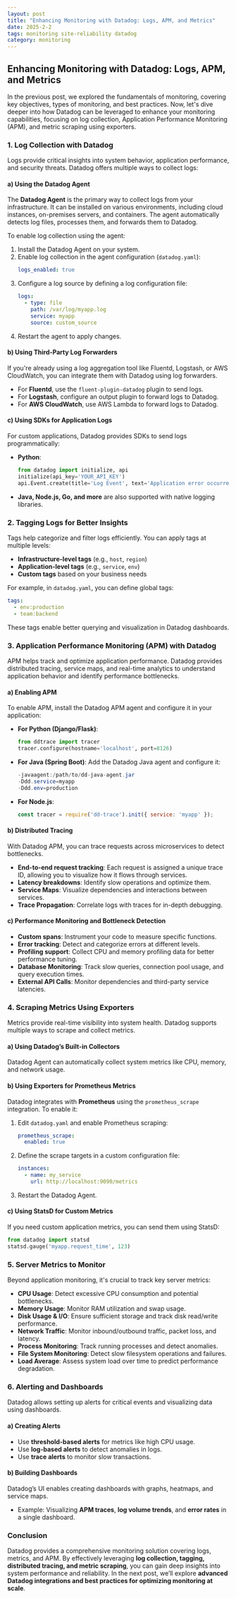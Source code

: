 ```yaml
---
layout: post
title: "Enhancing Monitoring with Datadog: Logs, APM, and Metrics"
date: 2025-2-2
tags: monitoring site-reliability datadog
category: monitoring
---
```


## Enhancing Monitoring with Datadog: Logs, APM, and Metrics

In the previous post, we explored the fundamentals of monitoring, covering key objectives, types of monitoring, and best practices. Now, let's dive deeper into how Datadog can be leveraged to enhance your monitoring capabilities, focusing on log collection, Application Performance Monitoring (APM), and metric scraping using exporters.

### 1. Log Collection with Datadog
Logs provide critical insights into system behavior, application performance, and security threats. Datadog offers multiple ways to collect logs:

#### a) Using the Datadog Agent
The **Datadog Agent** is the primary way to collect logs from your infrastructure. It can be installed on various environments, including cloud instances, on-premises servers, and containers. The agent automatically detects log files, processes them, and forwards them to Datadog.

To enable log collection using the agent:

1. Install the Datadog Agent on your system.
2. Enable log collection in the agent configuration (`datadog.yaml`):
   ```yaml
   logs_enabled: true
   ```
3. Configure a log source by defining a log configuration file:
   ```yaml
   logs:
     - type: file
       path: /var/log/myapp.log
       service: myapp
       source: custom_source
   ```
4. Restart the agent to apply changes.

#### b) Using Third-Party Log Forwarders
If you're already using a log aggregation tool like Fluentd, Logstash, or AWS CloudWatch, you can integrate them with Datadog using log forwarders.
- For **Fluentd**, use the `fluent-plugin-datadog` plugin to send logs.
- For **Logstash**, configure an output plugin to forward logs to Datadog.
- For **AWS CloudWatch**, use AWS Lambda to forward logs to Datadog.

#### c) Using SDKs for Application Logs
For custom applications, Datadog provides SDKs to send logs programmatically:
- **Python**:
  ```python
  from datadog import initialize, api
  initialize(api_key='YOUR_API_KEY')
  api.Event.create(title='Log Event', text='Application error occurred', alert_type='error')
  ```
- **Java, Node.js, Go, and more** are also supported with native logging libraries.

### 2. Tagging Logs for Better Insights
Tags help categorize and filter logs efficiently. You can apply tags at multiple levels:
- **Infrastructure-level tags** (e.g., `host`, `region`)
- **Application-level tags** (e.g., `service`, `env`)
- **Custom tags** based on your business needs

For example, in `datadog.yaml`, you can define global tags:
```yaml
tags:
  - env:production
  - team:backend
```
These tags enable better querying and visualization in Datadog dashboards.

### 3. Application Performance Monitoring (APM) with Datadog
APM helps track and optimize application performance. Datadog provides distributed tracing, service maps, and real-time analytics to understand application behavior and identify performance bottlenecks.

#### a) Enabling APM
To enable APM, install the Datadog APM agent and configure it in your application:
- **For Python (Django/Flask)**:
  ```python
  from ddtrace import tracer
  tracer.configure(hostname='localhost', port=8126)
  ```
- **For Java (Spring Boot)**:
  Add the Datadog Java agent and configure it:
  ```java
  -javaagent:/path/to/dd-java-agent.jar
  -Ddd.service=myapp
  -Ddd.env=production
  ```
- **For Node.js**:
  ```javascript
  const tracer = require('dd-trace').init({ service: 'myapp' });
  ```

#### b) Distributed Tracing
With Datadog APM, you can trace requests across microservices to detect bottlenecks.
- **End-to-end request tracking**: Each request is assigned a unique trace ID, allowing you to visualize how it flows through services.
- **Latency breakdowns**: Identify slow operations and optimize them.
- **Service Maps**: Visualize dependencies and interactions between services.
- **Trace Propagation**: Correlate logs with traces for in-depth debugging.

#### c) Performance Monitoring and Bottleneck Detection
- **Custom spans**: Instrument your code to measure specific functions.
- **Error tracking**: Detect and categorize errors at different levels.
- **Profiling support**: Collect CPU and memory profiling data for better performance tuning.
- **Database Monitoring**: Track slow queries, connection pool usage, and query execution times.
- **External API Calls**: Monitor dependencies and third-party service latencies.

### 4. Scraping Metrics Using Exporters
Metrics provide real-time visibility into system health. Datadog supports multiple ways to scrape and collect metrics.

#### a) Using Datadog’s Built-in Collectors
Datadog Agent can automatically collect system metrics like CPU, memory, and network usage.

#### b) Using Exporters for Prometheus Metrics
Datadog integrates with **Prometheus** using the `prometheus_scrape` integration. To enable it:
1. Edit `datadog.yaml` and enable Prometheus scraping:
   ```yaml
   prometheus_scrape:
     enabled: true
   ```
2. Define the scrape targets in a custom configuration file:
   ```yaml
   instances:
     - name: my_service
       url: http://localhost:9090/metrics
   ```
3. Restart the Datadog Agent.

#### c) Using StatsD for Custom Metrics
If you need custom application metrics, you can send them using StatsD:
```python
from datadog import statsd
statsd.gauge('myapp.request_time', 123)
```

### 5. Server Metrics to Monitor
Beyond application monitoring, it's crucial to track key server metrics:
- **CPU Usage**: Detect excessive CPU consumption and potential bottlenecks.
- **Memory Usage**: Monitor RAM utilization and swap usage.
- **Disk Usage & I/O**: Ensure sufficient storage and track disk read/write performance.
- **Network Traffic**: Monitor inbound/outbound traffic, packet loss, and latency.
- **Process Monitoring**: Track running processes and detect anomalies.
- **File System Monitoring**: Detect slow filesystem operations and failures.
- **Load Average**: Assess system load over time to predict performance degradation.

### 6. Alerting and Dashboards
Datadog allows setting up alerts for critical events and visualizing data using dashboards.

#### a) Creating Alerts
- Use **threshold-based alerts** for metrics like high CPU usage.
- Use **log-based alerts** to detect anomalies in logs.
- Use **trace alerts** to monitor slow transactions.

#### b) Building Dashboards
Datadog’s UI enables creating dashboards with graphs, heatmaps, and service maps.
- Example: Visualizing **APM traces**, **log volume trends**, and **error rates** in a single dashboard.

### Conclusion
Datadog provides a comprehensive monitoring solution covering logs, metrics, and APM. By effectively leveraging **log collection, tagging, distributed tracing, and metric scraping**, you can gain deep insights into system performance and reliability. In the next post, we’ll explore **advanced Datadog integrations and best practices for optimizing monitoring at scale**.

